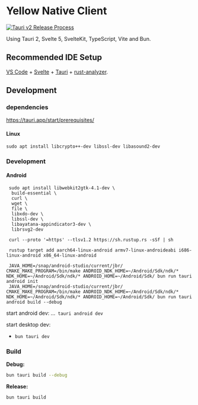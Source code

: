 # Yellow Native Client
[![Tauri v2 Release Process](https://github.com/libersoft-org/yellow-client-native/actions/workflows/cloud-publish.yaml/badge.svg)](https://github.com/libersoft-org/yellow-client-native/actions/workflows/cloud-publish.yaml)

Using Tauri 2, Svelte 5, SvelteKit, TypeScript, Vite and Bun.

## Recommended IDE Setup

[VS Code](https://code.visualstudio.com/) + [Svelte](https://marketplace.visualstudio.com/items?itemName=svelte.svelte-vscode) + [Tauri](https://marketplace.visualstudio.com/items?itemName=tauri-apps.tauri-vscode) + [rust-analyzer](https://marketplace.visualstudio.com/items?itemName=rust-lang.rust-analyzer).

## Development

### dependencies

https://tauri.app/start/prerequisites/

#### Linux
```
sudo apt install libcrypto++-dev libssl-dev libasound2-dev
```


### Development
#### Android
```
 sudo apt install libwebkit2gtk-4.1-dev \
  build-essential \
  curl \
  wget \
  file \
  libxdo-dev \
  libssl-dev \
  libayatana-appindicator3-dev \
  librsvg2-dev

 curl --proto '=https' --tlsv1.2 https://sh.rustup.rs -sSf | sh

 rustup target add aarch64-linux-android armv7-linux-androideabi i686-linux-android x86_64-linux-android

 JAVA_HOME=/snap/android-studio/current/jbr/ CMAKE_MAKE_PROGRAM=/bin/make ANDROID_NDK_HOME=~/Android/Sdk/ndk/* NDK_HOME=~/Android/Sdk/ndk/* ANDROID_HOME=~/Android/Sdk/ bun run tauri android init
 JAVA_HOME=/snap/android-studio/current/jbr/ CMAKE_MAKE_PROGRAM=/bin/make ANDROID_NDK_HOME=~/Android/Sdk/ndk/* NDK_HOME=~/Android/Sdk/ndk/* ANDROID_HOME=~/Android/Sdk/ bun run tauri android build --debug

```
start android dev:
...` tauri android dev`

start desktop dev:
* `bun tauri dev`

### Build

**Debug:**

```sh
bun tauri build --debug
```

**Release:**

```sh
bun tauri build
```


